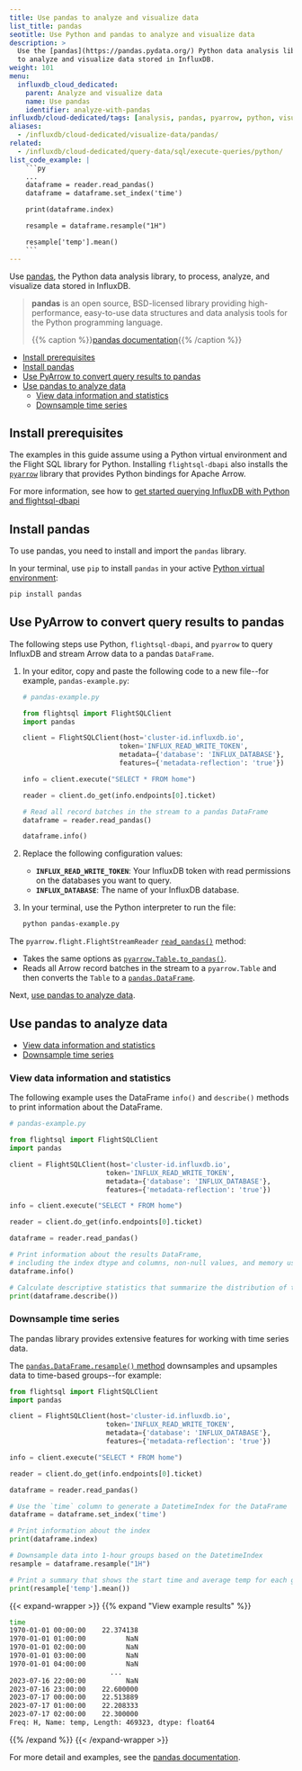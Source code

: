 ```yaml
---
title: Use pandas to analyze and visualize data
list_title: pandas
seotitle: Use Python and pandas to analyze and visualize data
description: >
  Use the [pandas](https://pandas.pydata.org/) Python data analysis library
  to analyze and visualize data stored in InfluxDB.
weight: 101
menu:
  influxdb_cloud_dedicated:
    parent: Analyze and visualize data
    name: Use pandas
    identifier: analyze-with-pandas
influxdb/cloud-dedicated/tags: [analysis, pandas, pyarrow, python, visualization]
aliases:
  - /influxdb/cloud-dedicated/visualize-data/pandas/
related:
  - /influxdb/cloud-dedicated/query-data/sql/execute-queries/python/
list_code_example: |
    ```py
    ...
    dataframe = reader.read_pandas()
    dataframe = dataframe.set_index('time')

    print(dataframe.index)

    resample = dataframe.resample("1H")

    resample['temp'].mean()
    ```
---
```


Use [pandas](https://pandas.pydata.org/), the Python data analysis library, to process, analyze, and visualize data
stored in InfluxDB.

> **pandas** is an open source, BSD-licensed library providing high-performance,
> easy-to-use data structures and data analysis tools for the Python programming language.
>
> {{% caption %}}[pandas documentation](https://pandas.pydata.org/docs/){{% /caption %}}

<!-- TOC -->

- [Install prerequisites](#install-prerequisites)
- [Install pandas](#install-pandas)
- [Use PyArrow to convert query results to pandas](#use-pyarrow-to-convert-query-results-to-pandas)
- [Use pandas to analyze data](#use-pandas-to-analyze-data)
  - [View data information and statistics](#view-data-information-and-statistics)
  - [Downsample time series](#downsample-time-series)

<!-- /TOC -->

## Install prerequisites

The examples in this guide assume using a Python virtual environment and the Flight SQL library for Python.
Installing `flightsql-dbapi` also installs the [`pyarrow`](https://arrow.apache.org/docs/python/index.html) library that provides Python bindings for Apache Arrow.

For more information, see how to [get started querying InfluxDB with Python and flightsql-dbapi](/influxdb/cloud-dedicated/query-data/execute-queries/flight-sql/python/)

## Install pandas

To use pandas, you need to install and import the `pandas` library.

In your terminal, use `pip` to install `pandas` in your active [Python virtual environment](/influxdb/cloud-dedicated/query-data/execute-queries/flight-sql/python/#venv-install):

```sh
pip install pandas
```

## Use PyArrow to convert query results to pandas

The following steps use Python, `flightsql-dbapi`, and `pyarrow` to query InfluxDB and stream Arrow data to a pandas `DataFrame`.

1. In your editor, copy and paste the following code to a new file--for example, `pandas-example.py`:

    ```py
    # pandas-example.py

    from flightsql import FlightSQLClient
    import pandas

    client = FlightSQLClient(host='cluster-id.influxdb.io',
                            token='INFLUX_READ_WRITE_TOKEN',
                            metadata={'database': 'INFLUX_DATABASE'},
                            features={'metadata-reflection': 'true'})

    info = client.execute("SELECT * FROM home")

    reader = client.do_get(info.endpoints[0].ticket)

    # Read all record batches in the stream to a pandas DataFrame
    dataframe = reader.read_pandas()

    dataframe.info()
    ```

2. Replace the following configuration values:

    - **`INFLUX_READ_WRITE_TOKEN`**: Your InfluxDB token with read permissions on the databases you want to query.
    - **`INFLUX_DATABASE`**: The name of your InfluxDB database.

3. In your terminal, use the Python interpreter to run the file:

    ```sh
    python pandas-example.py
    ```

The `pyarrow.flight.FlightStreamReader` [`read_pandas()`](https://arrow.apache.org/docs/python/generated/pyarrow.flight.FlightStreamReader.html#pyarrow.flight.FlightStreamReader.read_pandas) method:

- Takes the same options as [`pyarrow.Table.to_pandas()`](https://arrow.apache.org/docs/python/generated/pyarrow.Table.html#pyarrow.Table.to_pandas).
- Reads all Arrow record batches in the stream to a `pyarrow.Table` and then converts the `Table` to a [`pandas.DataFrame`](https://pandas.pydata.org/docs/reference/api/pandas.DataFrame.html#pandas.DataFrame).

Next, [use pandas to analyze data](#use-pandas-to-analyze-data).

## Use pandas to analyze data

- [View data information and statistics](#view-data-information-and-statistics)
- [Downsample time series](#downsample-time-series)

### View data information and statistics

The following example uses the DataFrame `info()` and `describe()`
methods to print information about the DataFrame.

```py
# pandas-example.py

from flightsql import FlightSQLClient
import pandas

client = FlightSQLClient(host='cluster-id.influxdb.io',
                        token='INFLUX_READ_WRITE_TOKEN',
                        metadata={'database': 'INFLUX_DATABASE'},
                        features={'metadata-reflection': 'true'})

info = client.execute("SELECT * FROM home")

reader = client.do_get(info.endpoints[0].ticket)

dataframe = reader.read_pandas()

# Print information about the results DataFrame,
# including the index dtype and columns, non-null values, and memory usage.
dataframe.info()

# Calculate descriptive statistics that summarize the distribution of the results.
print(dataframe.describe())
```

### Downsample time series

The pandas library provides extensive features for working with time series data.

The [`pandas.DataFrame.resample()` method](https://pandas.pydata.org/docs/reference/api/pandas.DataFrame.resample.html) downsamples and upsamples data to time-based groups--for example:

```py
from flightsql import FlightSQLClient
import pandas

client = FlightSQLClient(host='cluster-id.influxdb.io',
                        token='INFLUX_READ_WRITE_TOKEN',
                        metadata={'database': 'INFLUX_DATABASE'},
                        features={'metadata-reflection': 'true'})

info = client.execute("SELECT * FROM home")

reader = client.do_get(info.endpoints[0].ticket)

dataframe = reader.read_pandas()

# Use the `time` column to generate a DatetimeIndex for the DataFrame
dataframe = dataframe.set_index('time')

# Print information about the index
print(dataframe.index)

# Downsample data into 1-hour groups based on the DatetimeIndex
resample = dataframe.resample("1H")

# Print a summary that shows the start time and average temp for each group
print(resample['temp'].mean())
```

{{< expand-wrapper >}}
{{% expand "View example results" %}}
```sh
time
1970-01-01 00:00:00    22.374138
1970-01-01 01:00:00          NaN
1970-01-01 02:00:00          NaN
1970-01-01 03:00:00          NaN
1970-01-01 04:00:00          NaN
                         ...    
2023-07-16 22:00:00          NaN
2023-07-16 23:00:00    22.600000
2023-07-17 00:00:00    22.513889
2023-07-17 01:00:00    22.208333
2023-07-17 02:00:00    22.300000
Freq: H, Name: temp, Length: 469323, dtype: float64
```
{{% /expand %}}
{{< /expand-wrapper >}}

For more detail and examples, see the [pandas documentation](https://pandas.pydata.org/docs/index.html).
